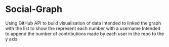 # Social-Graph
Using GitHub API to build visualisation of data 
Intended to linked the graph with the list to show the represent each number with a username 
Intended to append the number of contributions made by each user in the repo to the y axis
